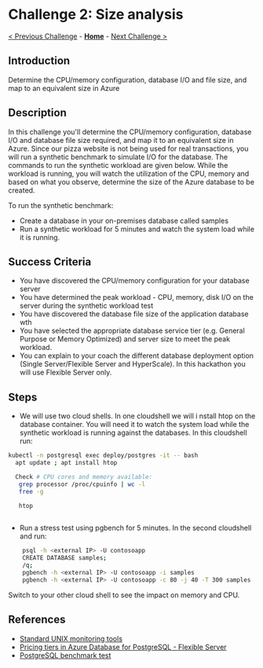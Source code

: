 # Challenge 2: Size analysis

[< Previous Challenge](./01-assessment.md) - **[Home](../README.md)** - [Next Challenge >](./03-offline-migration.md)

## Introduction

Determine the CPU/memory configuration, database I/O and file size, and map to an equivalent size in Azure

## Description

In this challenge you'll determine the CPU/memory configuration, database I/O and database file size required, and map it to an equivalent size in Azure. Since our pizza website is not being used for real transactions, you will run a synthetic benchmark to simulate I/O for the database. The commands to run the synthetic workload are given below. While the workload is running, you will watch the utilization of the CPU, memory and based on what you observe, determine the size of the Azure database to be created.

To run the synthetic benchmark:
* Create a database in your on-premises database called samples
* Run a synthetic workload for 5 minutes and watch the system load while it is running. 

## Success Criteria

* You have discovered the CPU/memory configuration for your database server
* You have determined the peak workload - CPU, memory, disk I/O on the server during the synthetic workload test
* You have discovered the database file size of the application database wth
* You have selected the appropriate database service tier (e.g. General Purpose or Memory Optimized) and server size to meet the peak workload.
* You can explain to your coach the different database deployment option (Single Server/Flexible Server and HyperScale). In this hackathon you will use Flexible Server only.

## Steps

* We will use two cloud shells. In one cloudshell we will i nstall htop on the database container. You will need it to watch the system load while the synthetic workload is running against the databases. In this cloudshell run: 

```bash
kubectl -n postgresql exec deploy/postgres -it -- bash
  apt update ; apt install htop

  Check # CPU cores and memory available: 
   grep processor /proc/cpuinfo | wc -l
   free -g

   htop
  
```
* Run a stress test using pgbench for 5 minutes. In the second cloudshell and run:

```bash
    psql -h <external IP> -U contosoapp
    CREATE DATABASE samples;
    /q;
    pgbench -h <external IP> -U contosoapp -i samples
    pgbench -h <external IP> -U contosoapp -c 80 -j 40 -T 300 samples
```
Switch to your other cloud shell to see the impact on memory and CPU.

## References
* [Standard UNIX monitoring tools](https://sysaix.com/top-20-linux-unix-performance-monitoring-tools)
* [Pricing tiers in Azure Database for PostgreSQL - Flexible Server](https://docs.microsoft.com/en-us/azure/postgresql/flexible-server/concepts-compute-storage)
* [PostgreSQL benchmark test](https://www.postgresql.org/docs/11/pgbench.html)
